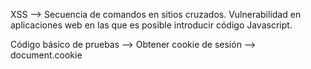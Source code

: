 XSS --> Secuencia de comandos en sitios cruzados. Vulnerabilidad en aplicaciones web en las que es posible introducir código Javascript.

Código básico de pruebas --> <script>alert("loquesea");</script>
Obtener cookie de sesión --> document.cookie


